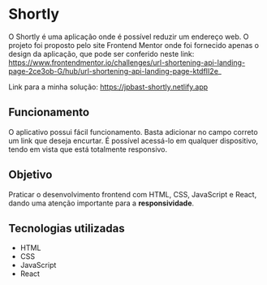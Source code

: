 # Shortly

O Shortly é uma aplicação onde é possível reduzir um endereço web. O projeto foi proposto pelo site Frontend Mentor onde foi fornecido apenas o design da aplicação, que pode ser conferido neste link: https://www.frontendmentor.io/challenges/url-shortening-api-landing-page-2ce3ob-G/hub/url-shortening-api-landing-page-ktdfII2e_

Link para a minha solução: https://jpbast-shortly.netlify.app

## Funcionamento

O aplicativo possui fácil funcionamento. Basta adicionar no campo correto um link que deseja encurtar.
É possível acessá-lo em qualquer dispositivo, tendo em vista que está totalmente responsivo.

## Objetivo

Praticar o desenvolvimento frontend com HTML, CSS, JavaScript e React, dando uma atenção importante para a **responsividade**.

## Tecnologias utilizadas
- HTML
- CSS
- JavaScript
- React
